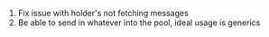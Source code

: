 1. Fix issue with holder's not fetching messages
2. Be able to send in whatever into the pool, ideal usage is generics
